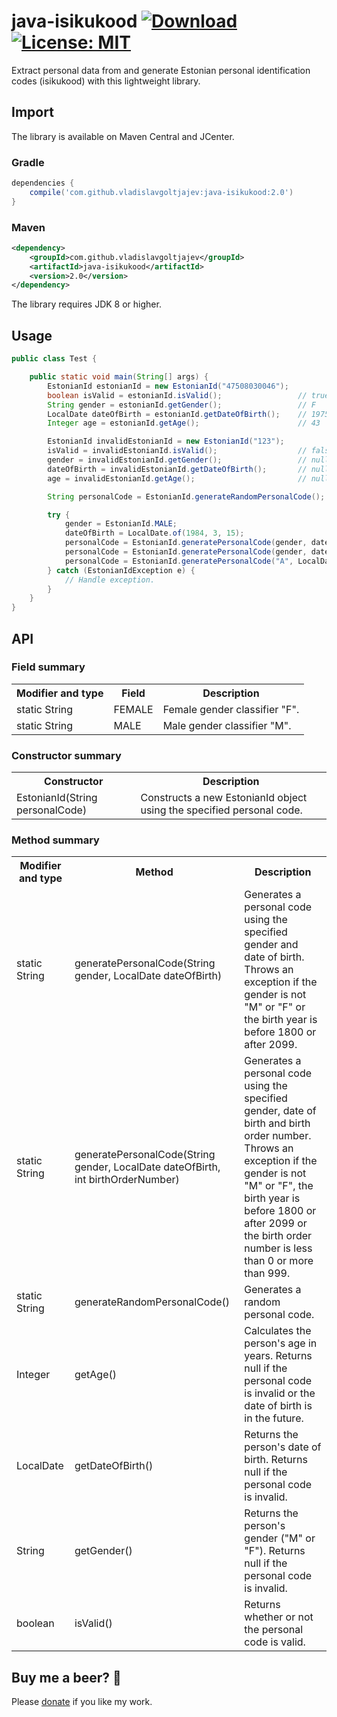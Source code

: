 # java-isikukood [![Download](https://api.bintray.com/packages/vladislavg/java-isikukood/java-isikukood/images/download.svg)](https://bintray.com/vladislavg/java-isikukood/java-isikukood/_latestVersion) [![License: MIT](https://img.shields.io/badge/License-MIT-green.svg)](https://github.com/vladislavgoltjajev/java-isikukood/blob/master/LICENSE) 

Extract personal data from and generate Estonian personal identification codes (isikukood) with this lightweight library.

## Import
The library is available on Maven Central and JCenter.
### Gradle
```groovy
dependencies {
    compile('com.github.vladislavgoltjajev:java-isikukood:2.0')
}
```
### Maven
```xml
<dependency>
    <groupId>com.github.vladislavgoltjajev</groupId>
    <artifactId>java-isikukood</artifactId>
    <version>2.0</version>
</dependency>
```
The library requires JDK 8 or higher.

## Usage
```java
public class Test {

    public static void main(String[] args) {
        EstonianId estonianId = new EstonianId("47508030046");
        boolean isValid = estonianId.isValid();                 // true
        String gender = estonianId.getGender();                 // F
        LocalDate dateOfBirth = estonianId.getDateOfBirth();    // 1975-08-03
        Integer age = estonianId.getAge();                      // 43

        EstonianId invalidEstonianId = new EstonianId("123");
        isValid = invalidEstonianId.isValid();                  // false
        gender = invalidEstonianId.getGender();                 // null
        dateOfBirth = invalidEstonianId.getDateOfBirth();       // null
        age = invalidEstonianId.getAge();                       // null

        String personalCode = EstonianId.generateRandomPersonalCode(); // 35207049817

        try {
            gender = EstonianId.MALE;
            dateOfBirth = LocalDate.of(1984, 3, 15);
            personalCode = EstonianId.generatePersonalCode(gender, dateOfBirth);           // 38403153949
            personalCode = EstonianId.generatePersonalCode(gender, dateOfBirth, 7);        // 38403150076
            personalCode = EstonianId.generatePersonalCode("A", LocalDate.of(1799, 1, 1)); // Throws exception.
        } catch (EstonianIdException e) {
            // Handle exception.
        }
    }
}
```

## API
### Field summary
<table class="table1">
    <tr>
        <th>Modifier and type</th>
        <th>Field</th>
        <th>Description</th>
    </tr>
    <tr>
        <td>static String</td>
        <td>FEMALE</td>
        <td>Female gender classifier "F".</td>
    </tr>
    <tr>
        <td>static String</td>
        <td>MALE</td>
        <td>Male gender classifier "M".</td>
    </tr>
</table>

### Constructor summary
<table class="table1">
    <tr>
        <th>Constructor</th>
        <th>Description</th>
    </tr>
    <tr>
        <td>EstonianId(String personalCode)</td>
        <td>Constructs a new EstonianId object using the specified personal code.</td>
    </tr>
</table>

### Method summary
<table class="table1">
    <tr>
        <th>Modifier and type</th>
        <th>Method</th>
        <th>Description</th>
    </tr>
    <tr>
        <td>static String</td>
        <td>generatePersonalCode(String gender, LocalDate dateOfBirth)</td>
        <td>Generates a personal code using the specified gender and date of birth. Throws an exception if the gender is not "M" or "F" or the birth year is before 1800 or after 2099.</td>
    </tr>
    <tr>
        <td>static String</td>
        <td>generatePersonalCode(String gender, LocalDate dateOfBirth, int birthOrderNumber)</td>
        <td>Generates a personal code using the specified gender, date of birth and birth order number. Throws an exception if the gender is not "M" or "F", the birth year is before 1800 or after 2099 or the birth order number is less than 0 or more than 999.</td>
    </tr>
    <tr>
        <td>static String</td>
        <td>generateRandomPersonalCode()</td>
        <td>Generates a random personal code.</td>
    </tr>
    <tr>
        <td>Integer</td>
        <td>getAge()</td>
        <td>Calculates the person's age in years. Returns null if the personal code is invalid or the date of birth is in the future.</td>
    </tr>
    <tr>
        <td>LocalDate</td>
        <td>getDateOfBirth()</td>
        <td>Returns the person's date of birth. Returns null if the personal code is invalid.</td>
    </tr>
    <tr>
        <td>String</td>
        <td>getGender()</td>
        <td>Returns the person's gender ("M" or "F"). Returns null if the personal code is invalid.</td>
    </tr>
    <tr>
        <td>boolean</td>
        <td>isValid()</td>
        <td>Returns whether or not the personal code is valid.</td>
    </tr>
</table>

## Buy me a beer? :beer:
Please [donate](https://www.paypal.me/VladislavGoltjajev) if you like my work.
